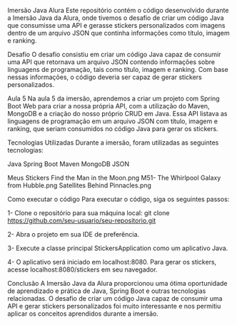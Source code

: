 Imersão Java Alura
Este repositório contém o código desenvolvido durante a Imersão Java da Alura, onde tivemos o desafio de criar um código Java que consumisse uma API e gerasse stickers personalizados com imagens dentro de um arquivo JSON que continha informações como título, imagem e ranking.

Desafio
O desafio consistiu em criar um código Java capaz de consumir uma API que retornava um arquivo JSON contendo informações sobre linguagens de programação, tais como título, imagem e ranking. Com base nessas informações, o código deveria ser capaz de gerar stickers personalizados.

Aula 5
Na aula 5 da imersão, aprendemos a criar um projeto com Spring Boot Web para criar a nossa própria API, com a utilização do Maven, MongoDB e a criação do nosso próprio CRUD em Java. Essa API listava as linguagens de programação em um arquivo JSON com título, imagem e ranking, que seriam consumidos no código Java para gerar os stickers.

Tecnologias Utilizadas
Durante a imersão, foram utilizadas as seguintes tecnologias:

Java
Spring Boot
Maven
MongoDB
JSON

Meus Stickers
Find the Man in the Moon.png
M51- The Whirlpool Galaxy from Hubble.png
Satellites Behind Pinnacles.png

Como executar o código
Para executar o código, siga os seguintes passos:

1- Clone o repositório para sua máquina local:
    git clone https://github.com/seu-usuario/seu-repositorio.git

2- Abra o projeto em sua IDE de preferência.

3- Execute a classe principal StickersApplication como um aplicativo Java.

4- O aplicativo será iniciado em localhost:8080. Para gerar os stickers, acesse localhost:8080/stickers em seu navegador.

Conclusão
A Imersão Java da Alura proporcionou uma ótima oportunidade de aprendizado e prática de Java, Spring Boot e outras tecnologias relacionadas. O desafio de criar um código Java capaz de consumir uma API e gerar stickers personalizados foi muito interessante e nos permitiu aplicar os conceitos aprendidos durante a imersão.
